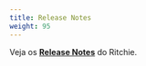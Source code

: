 ```yaml
---
title: Release Notes
weight: 95
---
```



Veja os [**Release Notes**](https://github.com/ZupIT/ritchie-cli/releases) do Ritchie. 